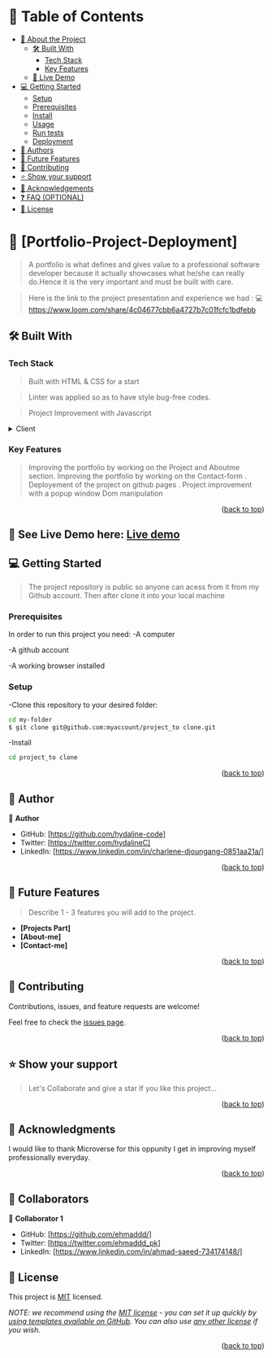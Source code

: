 <a name="readme-top"></a>

<!-- TABLE OF CONTENTS -->

# 📗 Table of Contents
- [📖 About the Project](#about-project)
  - [🛠 Built With](#built-with)
    - [Tech Stack](#tech-stack)
    - [Key Features](#key-features)
  - [🚀 Live Demo](#live-demo)
- [💻 Getting Started](#getting-started)
  - [Setup](#setup)
  - [Prerequisites](#prerequisites)
  - [Install](#install)
  - [Usage](#usage)
  - [Run tests](#run-tests)
  - [Deployment](#triangular_flag_on_post-deployment)
- [👥 Authors](#authors)
- [🔭 Future Features](#future-features)
- [🤝 Contributing](#contributing)
- [⭐️ Show your support](#support)
- [🙏 Acknowledgements](#acknowledgements)
- [❓ FAQ (OPTIONAL)](#faq)
- [📝 License](#license)


<!-- PROJECT DESCRIPTION -->

# 📖 [Portfolio-Project-Deployment] <a name="about-project"></a>

> A portfolio is what defines and gives value to a professional software developer because it actually showcases what he/she can really do.Hence it is the very important and must be built with care.

> Here is the link to the project presentation and experience we had :
💻https://www.loom.com/share/4c04677cbb6a4727b7c01fcfc1bdfebb

## 🛠 Built With <a name="HTML & CSS"></a>

### Tech Stack <a name="tech-stack"></a>

> Built with HTML & CSS for a start

> Linter was applied so as to have style bug-free codes.

> Project Improvement with Javascript 

<details>
  <summary>Client</summary>
  <ul>
    <li>Linter</li>
     <li>EsLint</li>
  </ul>
</details>

<!-- Features -->

### Key Features <a name="key-features"></a>

> Improving the portfolio by working on the Project and Aboutme section.
> Improving the portfolio by working on the  Contact-form .
>Deployement of the project on github pages .
> Project improvement with a popup window
>Dom manipulation
<p align="right">(<a href="#readme-top">back to top</a>)</p>
  
  <!------SEE LIVE DEMO ----->

  ## 🚀 See Live Demo here: [ Live demo ](https://hydaline-code.github.io/Portfolio_Project/)



<!-- GETTING STARTED -->

## 💻 Getting Started <a name="getting-started"></a>

> The project repository is public so anyone can acess from it from my Github account.
Then after clone it into your local machine

### Prerequisites

In order to run this project you need:
-A computer

-A github account 

-A working browser installed

### Setup
-Clone this repository to your desired folder:

   ```sh
  cd my-folder
$ git clone git@github.com:myaccount/project_to clone.git
```
-Install 

   ```sh
  cd project_to clone
  
 ```

<p align="right">(<a href="#readme-top">back to top</a>)</p>

<!-- AUTHORS -->

## 👥 Author <a name="authors"></a>

👤 **Author**

- GitHub: [https://github.com/hydaline-code]
- Twitter: [https://twitter.com/hydalineC]
- LinkedIn: [https://www.linkedin.com/in/charlene-djoungang-0851aa21a/]

<p align="right">(<a href="#readme-top">back to top</a>)</p>

<!-- FUTURE FEATURES -->

## 🔭 Future Features <a name="future-features"></a>

> Describe 1 - 3 features you will add to the project.

- **[Projects Part]**
- **[About-me]**
- **[Contact-me]**


<p align="right">(<a href="#readme-top">back to top</a>)</p>

<!-- CONTRIBUTING -->
## 🤝 Contributing <a name="contributing"></a>

Contributions, issues, and feature requests are welcome!

Feel free to check the [issues page](../../issues/).

<p align="right">(<a href="#readme-top">back to top</a>)</p>

<!-- SUPPORT -->
## ⭐️ Show your support <a name="support"></a>

> Let's Collaborate and give a star
      If you like this project...

<p align="right">(<a href="#readme-top">back to top</a>)</p>

<!-- ACKNOWLEDGEMENTS -->

## 🙏 Acknowledgments <a name="acknowledgements"></a>

I would like to thank Microverse for this oppunity I get in improving myself professionally everyday.

<p align="right">(<a href="#readme-top">back to top</a>)</p>

<!-- COLLABORATORS -->

## 👥 Collaborators <a name="collaborators"></a>

👤 **Collaborator 1**

- GitHub: [https://github.com/ehmaddd/]
- Twitter: [https://twitter.com/ehmaddd_pk]
- LinkedIn: [https://www.linkedin.com/in/ahmad-saeed-734174148/]


<!-- LICENSE -->

## 📝 License <a name="license"></a>

This project is [MIT](./LICENSE) licensed.

_NOTE: we recommend using the [MIT license](https://choosealicense.com/licenses/mit/) - you can set it up quickly by [using templates available on GitHub](https://docs.github.com/en/communities/setting-up-your-project-for-healthy-contributions/adding-a-license-to-a-repository). You can also use [any other license](https://choosealicense.com/licenses/) if you wish._

<p align="right">(<a href="#readme-top">back to top</a>)</p>
